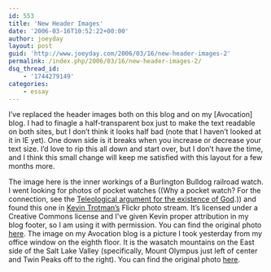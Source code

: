 ```yaml
---
id: 553
title: 'New Header Images'
date: '2006-03-16T10:52:22+00:00'
author: joeyday
layout: post
guid: 'http://www.joeyday.com/2006/03/16/new-header-images-2'
permalink: /index.php/2006/03/16/new-header-images-2/
dsq_thread_id:
    - '1744279149'
categories:
    - essay
---
```


I’ve replaced the header images both on this blog and on my \[Avocation\] blog. I had to finagle a half-transparent box just to make the text readable on both sites, but I don’t think it looks half bad (note that I haven’t looked at it in IE yet). One down side is it breaks when you increase or decrease your text size. I’d love to rip this all down and start over, but I don’t have the time, and I think this small change will keep me satisfied with this layout for a few months more.

The image here is the inner workings of a Burlington Bulldog railroad watch. I went looking for photos of pocket watches ((Why a pocket watch? For the connection, see the [Teleological argument for the existence of God](http://en.wikipedia.org/wiki/Teleological_argument).)) and found this one in [Kevin Trotman’s](http://www.flickr.com/people/kt/) Flickr photo stream. It’s licensed under a Creative Commons license and I’ve given Kevin proper attribution in my blog footer, so I am using it with permission. You can find the original photo [here](http://www.flickr.com/photos/kt/1132717/). The image on my Avocation blog is a picture I took yesterday from my office window on the eighth floor. It is the wasatch mountains on the East side of the Salt Lake Valley (specifically, Mount Olympus just left of center and Twin Peaks off to the right). You can find the original photo [here](http://flickr.com/photos/joeyday/113367937).